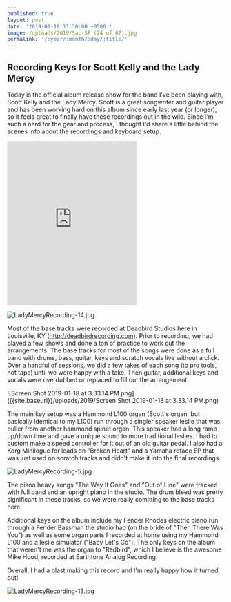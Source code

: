```yaml
---
published: true
layout: post
date: '2019-01-18 11:30:00 +0500.'
image: /uploads/2019/Sac-SF (24 of 67).jpg
permalink: '/:year/:month/:day/:title/'
---
```

## Recording Keys for Scott Kelly and the Lady Mercy


Today is the official album release show for the band I've been playing with, Scott Kelly and the Lady Mercy. Scott is a great songwriter and guitar player and has been working hard on this album since early last year (or longer), so it feels great to finally have these recordings out in the wild. Since I'm such a nerd for the gear and process, I thought I'd share a little behind the scenes info about the recordings and keyboard setup.

<iframe src="https://open.spotify.com/embed/album/2r1WYkh5Ksi17JzHZCH3RK" width="300" height="380" frameborder="0" allowtransparency="true" allow="encrypted-media"></iframe>

![LadyMercyRecording-14.jpg]({{site.baseurl}}/uploads/2019/LadyMercyRecording-14.jpg)

Most of the base tracks were recorded at Deadbird Studios here in Louisville, KY (http://deadbirdrecording.com). Prior to recording, we had played a few shows and done a ton of practice to work out the arrangements. The base tracks for most of the songs were done as a full band with drums, bass, guitar, keys and scratch vocals live without a click. Over a handful of sessions, we did a few takes of each song (to pro tools, not tape) until we were happy with a take. Then guitar, additional keys and vocals were overdubbed or replaced to fill out the arrangement.

![Screen Shot 2019-01-18 at 3.33.14 PM.png]({{site.baseurl}}/uploads/2019/Screen Shot 2019-01-18 at 3.33.14 PM.png)


The main key setup was a Hammond L100 organ (Scott's organ, but basically identical to my L100) run through a singler speaker leslie that was puller from another hammond spinet organ. This speaker had a long ramp up/down time and gave a unique sound to more traditional leslies. I had to custom make a speed controller for it out of an old guitar pedal. I also had a Korg Minilogue for leads on "Broken Heart" and a Yamaha reface EP that was just used on scratch tracks and didn't make it into the final recordings.

![LadyMercyRecording-5.jpg]({{site.baseurl}}/uploads/2019/LadyMercyRecording-5.jpg)


The piano heavy songs "The Way It Goes" and "Out of Line" were tracked with full band and an upright piano in the studio. The drum bleed was pretty significant in these tracks, so we were really comitting to the base tracks here.


Additional keys on the album include my Fender Rhodes electric piano run through a Fender Bassman the studio had (on the bride of "Then There Was You") as well as some organ parts I recorded at home using my Hammond L100 and a leslie simulator ("Baby Let's Go"). The only keys on the album that weren't me was the organ to "Redbird", which I believe is the awesome Mike Hood, recorded at Earthtone Analog Recording.

Overall, I had a blast making this record and I'm really happy how it turned out!

![LadyMercyRecording-13.jpg]({{site.baseurl}}/uploads/2019/LadyMercyRecording-13.jpg)

